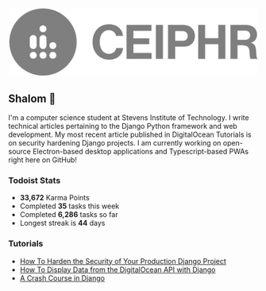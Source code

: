 
<h3 align="center">
  <a href="https://www.ceiphr.com/">
    <img width="500px" alt="Profile Logo" src="readme-banner.png">
  </a>
</h3>

## Shalom 👋<!--<a href="https://youtu.be/phIWJsqk7_o"> <img height="24px" src="wave.gif" /> </a>-->

I'm a computer science student at Stevens Institute of Technology. I write technical articles pertaining to the Django Python framework and web development. My most recent article published in DigitalOcean Tutorials is on security hardening Django projects. I am currently working on open-source Electron-based desktop applications and Typescript-based PWAs right here on GitHub!

<!--<a href="https://github.com/ceiphr?tab=repositories&type=source">
  <img alt="Language Stats" src="https://github-readme-stats.vercel.app/api/top-langs/?username=ceiphr&count_private=true&hide=html&layout=compact&theme=dark&hide_border=true&hide_title=true&bg_color=0d1117">
</a>-->

### Todoist Stats
<!-- TODO-IST:START -->
-  **33,672** Karma Points           
-  Completed **35** tasks this week           
-  Completed **6,286** tasks so far           
-  Longest streak is **44** days
<!-- TODO-IST:END -->

### Tutorials
<!-- BLOG-POST-LIST:START -->
- [How To Harden the Security of Your Production Django Project](https://www.digitalocean.com/community/tutorials/how-to-harden-your-production-django-project)
- [How To Display Data from the DigitalOcean API with Django](https://www.digitalocean.com/community/tutorials/how-to-display-data-from-the-digitalocean-api-with-django)
- [A Crash Course in Django](https://www.ceiphr.com/a-crash-course-in-django/)
<!-- BLOG-POST-LIST:END -->
